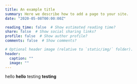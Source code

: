 ```yaml
---
title: An example title
summary: Here we describe how to add a page to your site.
date: "2020-05-08T00:00:00Z"

reading_time: false  # Show estimated reading time?
share: false  # Show social sharing links?
profile: false  # Show author profile?
comments: false  # Show comments?

# Optional header image (relative to `static/img/` folder).
header:
  caption: ""
  image: ""
---
```


hello **hello**
testing __testing__

